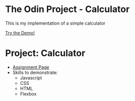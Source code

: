 # The Odin Project - Calculator

This is my implementation of a simple calculator

[Try the Demo!](https://caboose16.github.io/odin-calculator/)

# Project: Calculator

- [Assignment Page](https://www.theodinproject.com/lessons/foundations-calculator)
- Skills to demonstrate:
    - Javascript
    - CSS
    - HTML
    - Flexbox
